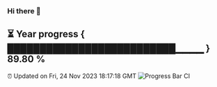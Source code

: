 ### Hi there 👋
⏳ Year progress { ██████████████████████████▁▁▁▁ } 89.80 %
---
⏰ Updated on Fri, 24 Nov 2023 18:17:18 GMT
![Progress Bar CI](https://github.com/liununu/liununu/workflows/Progress%20Bar%20CI/badge.svg)
